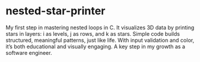 # nested-star-printer
My first step in mastering nested loops in C. It visualizes 3D data by printing stars in layers: i as levels, j as rows, and k as stars. Simple code builds structured, meaningful patterns, just like life. With input validation and color, it’s both educational and visually engaging. A key step in my growth as a software engineer.
